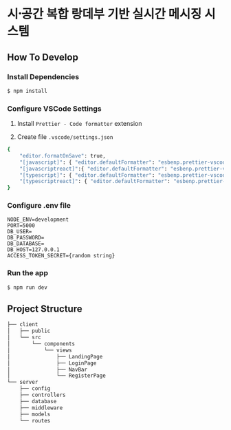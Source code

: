 # 시공〮간 복합 랑데부 기반 실시간 메시징 시스템

## How To Develop

### Install Dependencies

```bash
$ npm install
```

### Configure VSCode Settings

1. Install `Prettier - Code formatter` extension

2. Create file `.vscode/settings.json`

```bash
{
    "editor.formatOnSave": true,
    "[javascript]": { "editor.defaultFormatter": "esbenp.prettier-vscode" },
    "[javascriptreact]":{ "editor.defaultFormatter": "esbenp.prettier-vscode" },
    "[typescript]": { "editor.defaultFormatter": "esbenp.prettier-vscode" },
    "[typescriptreact]": { "editor.defaultFormatter": "esbenp.prettier-vscode" }
}
```

### Configure .env file

```
NODE_ENV=development
PORT=5000
DB_USER=
DB_PASSWORD=
DB_DATABASE=
DB_HOST=127.0.0.1
ACCESS_TOKEN_SECRET={random string}
```

### Run the app

```bash
$ npm run dev
```

## Project Structure

```bash
├── client
│   ├── public
│   └── src
│       └── components
│           └── views
│               ├── LandingPage
│               ├── LoginPage
│               ├── NavBar
│               └── RegisterPage
└── server
    ├── config
    ├── controllers
    ├── database
    ├── middleware
    ├── models
    └── routes
```
